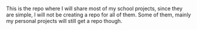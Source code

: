 This is the repo where I will share most of my school projects, since they are simple, I will not be creating a repo for all of them. Some of them, mainly my personal projects will still get a repo though.
